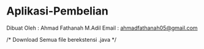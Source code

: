 # Aplikasi-Pembelian

Dibuat Oleh : Ahmad Fathanah M.Adil
Email : ahmadfathanah05@gmail.com

/* Download Semua file berekstensi .java */
